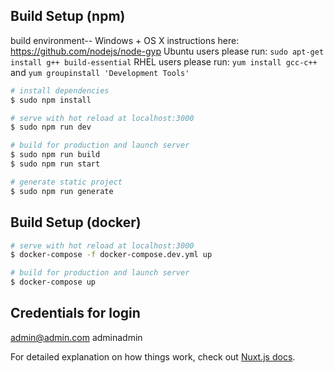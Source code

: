 
## Build Setup (npm)

build environment--
Windows + OS X instructions here: https://github.com/nodejs/node-gyp
Ubuntu users please run: `sudo apt-get install g++ build-essential`
RHEL users please run: `yum install gcc-c++` and `yum groupinstall 'Development Tools'` 

```bash
# install dependencies
$ sudo npm install

# serve with hot reload at localhost:3000
$ sudo npm run dev

# build for production and launch server
$ sudo npm run build
$ sudo npm run start

# generate static project
$ sudo npm run generate
```
## Build Setup (docker)

```bash
# serve with hot reload at localhost:3000
$ docker-compose -f docker-compose.dev.yml up

# build for production and launch server
$ docker-compose up
```
## Credentials for login
admin@admin.com
adminadmin

For detailed explanation on how things work, check out [Nuxt.js docs](https://nuxtjs.org).
